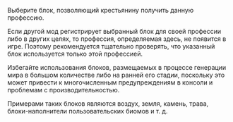 Выберите блок, позволяющий крестьянину получить данную профессию.

Если другой мод регистрирует выбранный блок для своей профессии либо в других целях, то профессия, определяемая здесь, не появится в игре. Поэтому рекомендуется тщательно проверять, что указанный блок используется только этой профессией.

Избегайте использования блоков, размещаемых в процессе генерации мира в большом количестве либо на ранней его стадии, поскольку это может привести к многочисленным предупреждениям в консоли и проблемам с производительностью.

Примерами таких блоков являются воздух, земля, камень, трава, блоки-наполнители пользовательских биомов и т. д.